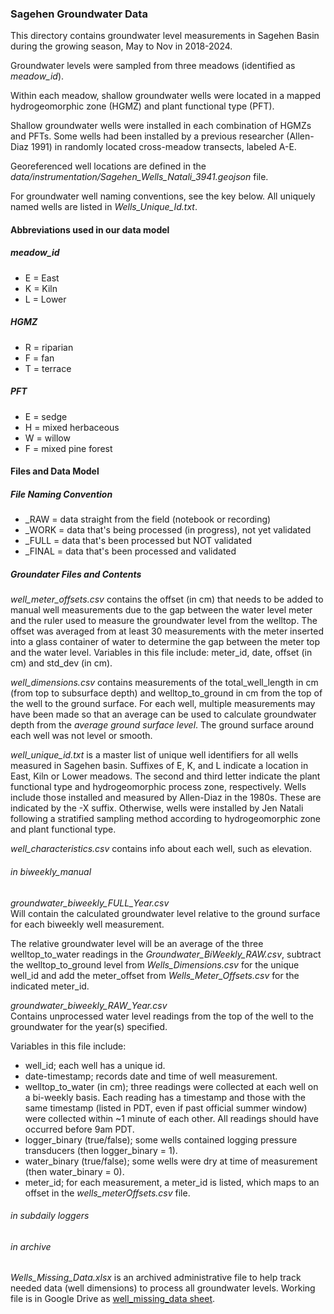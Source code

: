 ### Sagehen Groundwater Data

This directory contains groundwater level measurements in Sagehen Basin during the growing season, May to Nov in 2018-2024.

Groundwater levels were sampled from three meadows (identified as *meadow_id*). 

Within each meadow, shallow groundwater wells were located in a mapped hydrogeomorphic zone (HGMZ) and plant functional type (PFT). 

Shallow groundwater wells were installed in each combination of HGMZs and PFTs. Some wells had been installed by a previous researcher (Allen-Diaz 1991) in randomly located cross-meadow transects, labeled A-E. 

Georeferenced well locations are defined in the *data/instrumentation/Sagehen_Wells_Natali_3941.geojson* file.

For groundwater well naming conventions, see the key below. All uniquely named wells are listed in *Wells_Unique_Id.txt*. 

#### Abbreviations used in our data model

##### meadow_id

* E = East
* K = Kiln
* L = Lower

##### HGMZ

* R = riparian
* F = fan
* T = terrace

##### PFT

* E = sedge
* H = mixed herbaceous
* W = willow
* F = mixed pine forest

#### Files and Data Model

##### File Naming Convention  
* _RAW = data straight from the field (notebook or recording)
* _WORK = data that's being processed (in progress), not yet validated
* _FULL = data that's been processed but NOT validated
* _FINAL = data that's been processed and validated


##### Groundater Files and Contents

*well_meter_offsets.csv*  contains the offset (in cm) that needs to be added to manual well measurements due to the gap between the water level meter and the ruler used to measure the groundwater level from the welltop. The offset was averaged from at least 30 measurements with the meter inserted into a glass container of water to determine the gap between the meter top and the water level. Variables in this file include: meter_id, date, offset (in cm) and std_dev (in cm).  

*well_dimensions.csv*  contains measurements of the total_well_length in cm (from top to subsurface depth) and welltop_to_ground in cm from the top of the well to the ground surface. For   each well, multiple measurements may have been made so that an average can be used to calculate groundwater depth from the *average ground surface level*. The ground surface around each well was not level or smooth.

*well_unique_id.txt* is a master list of unique well identifiers for all wells measured in Sagehen basin. Suffixes of E, K, and L indicate a location in East, Kiln or Lower meadows. The second and third letter indicate the plant functional type and hydrogeomorphic process zone, respectively. Wells include those installed and measured by Allen-Diaz in the 1980s. These are indicated by the -X suffix. Otherwise, wells were installed by Jen Natali following a stratified sampling method according to hydrogeomorphic zone and plant functional type. 

*well_characteristics.csv* contains info about each well, such as elevation.

###### in biweekly_manual

*groundwater_biweekly_FULL_Year.csv*  
Will contain the calculated groundwater level relative to the ground surface for each biweekly well measurement. 

The relative groundwater level will be an average of the three welltop_to_water readings in the *Groundwater_BiWeekly_RAW.csv*, subtract the welltop_to_ground level from *Wells_Dimensions.csv* for the unique well_id and add the meter_offset from *Wells_Meter_Offsets.csv* for the indicated meter_id.

*groundwater_biweekly_RAW_Year.csv*  
Contains unprocessed water level readings from the top of the well to the groundwater for the year(s) specified.

Variables in this file include: 
- well_id; each well has a unique id.
- date-timestamp; records date and time of well measurement.
- welltop_to_water (in cm); three readings were collected at each well on a bi-weekly basis. Each reading has a timestamp and those with the same timestamp (listed in PDT, even if past official summer window) were collected within ~1 minute of each other. All readings should have occurred before 9am PDT. 
- logger_binary (true/false); some wells contained logging pressure transducers (then logger_binary = 1).
- water_binary (true/false); some wells were dry at time of measurement (then water_binary = 0).
- meter_id; for each measurement, a meter_id is listed, which maps to an offset in the *wells_meterOffsets.csv* file.

###### in subdaily loggers



###### in archive

*Wells_Missing_Data.xlsx* is an archived administrative file to help track needed data (well dimensions) to process all groundwater levels. Working file is in Google Drive as [well_missing_data sheet](https://docs.google.com/spreadsheets/d/1VWjpe0lL2xAhl1Ogh15oLD59Xz053aVFRRPRLHZuETo/edit?gid=1784805402#gid=1784805402).

















